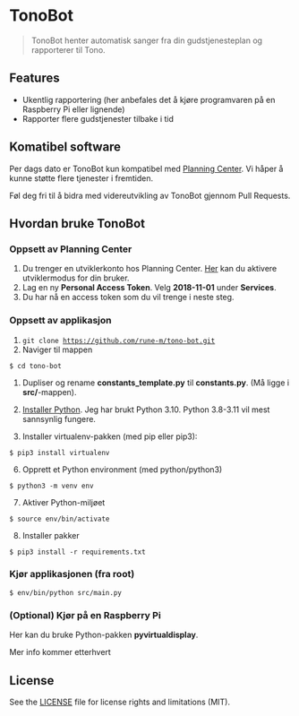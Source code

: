 # TonoBot

> TonoBot henter automatisk sanger fra din gudstjenesteplan og rapporterer til Tono.

## Features

- Ukentlig rapportering (her anbefales det å kjøre programvaren på en Raspberry Pi eller lignende)
- Rapporter flere gudstjenester tilbake i tid

## Komatibel software

Per dags dato er TonoBot kun kompatibel med [Planning Center](https://www.planningcenter.com/). Vi håper å kunne støtte flere tjenester i fremtiden.

Føl deg fri til å bidra med videreutvikling av TonoBot gjennom Pull Requests.

## Hvordan bruke TonoBot

### Oppsett av Planning Center

1. Du trenger en utviklerkonto hos Planning Center. [Her](https://api.planningcenteronline.com/oauth/applications) kan du aktivere utviklermodus for din bruker.
2. Lag en ny **Personal Access Token**. Velg **2018-11-01** under **Services**.
3. Du har nå en access token som du vil trenge i neste steg.

### Oppsett av applikasjon

1. <code>git clone https://github.com/rune-m/tono-bot.git</code>
2. Naviger til mappen

```
$ cd tono-bot
```

1. Dupliser og rename **constants_template.py** til **constants.py**. (Må ligge i **src/**-mappen).

2. [Installer Python](https://www.python.org/downloads/). Jeg har brukt Python 3.10. Python 3.8-3.11 vil mest sannsynlig fungere.
3. Installer virtualenv-pakken (med pip eller pip3):

```
$ pip3 install virtualenv
```

6. Opprett et Python environment (med python/python3)

```
$ python3 -m venv env
```

7. Aktiver Python-miljøet

```
$ source env/bin/activate
```

8. Installer pakker

```
$ pip3 install -r requirements.txt
```

### Kjør applikasjonen (fra root)

```
$ env/bin/python src/main.py
```

### (Optional) Kjør på en Raspberry Pi

Her kan du bruke Python-pakken **pyvirtualdisplay**.

Mer info kommer etterhvert

## License

See the [LICENSE](https://github.com/rune-m/tono-bot/blob/main/LICENSE) file for license rights and limitations (MIT).
